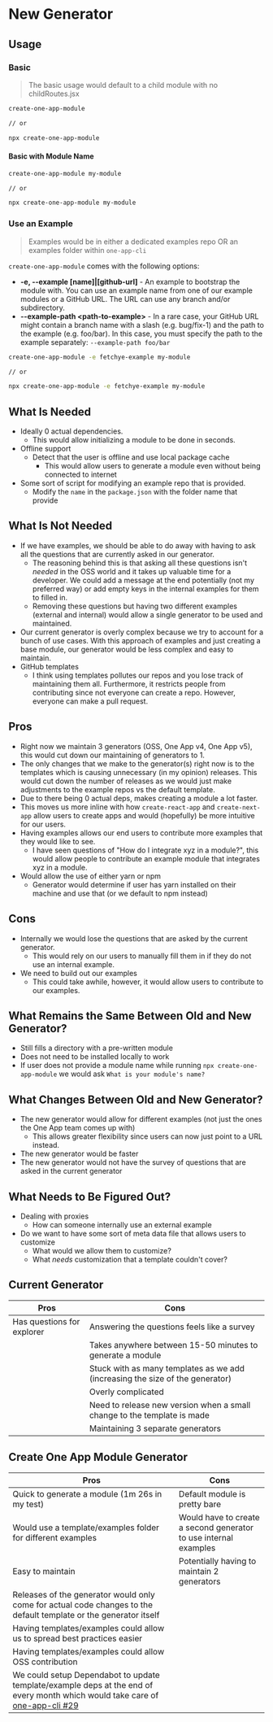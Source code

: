 # New Generator

## Usage

### Basic

> The basic usage would default to a child module with no childRoutes.jsx

```sh
create-one-app-module

// or

npx create-one-app-module
```

#### Basic with Module Name

```sh
create-one-app-module my-module

// or

npx create-one-app-module my-module
```

### Use an Example

> Examples would be in either a dedicated examples repo OR an examples folder
> within `one-app-cli`

`create-one-app-module` comes with the following options:

- **-e, --example [name]|[github-url]** - An example to bootstrap the module
  with. You can use an example name from one of our example modules or a GitHub
  URL. The URL can use any branch and/or subdirectory.
- **--example-path &lt;path-to-example&gt;** - In a rare case, your GitHub URL
  might contain a branch name with a slash (e.g. bug/fix-1) and the path to the
  example (e.g. foo/bar). In this case, you must specify the path to the example
  separately: `--example-path foo/bar`

```sh
create-one-app-module -e fetchye-example my-module

// or

npx create-one-app-module -e fetchye-example my-module
```

## What Is Needed

- Ideally 0 actual dependencies.
  - This would allow initializing a module to be done in seconds.
- Offline support
  - Detect that the user is offline and use local package cache
    - This would allow users to generate a module even without being connected
      to internet
- Some sort of script for modifying an example repo that is provided.
  - Modify the `name` in the `package.json` with the folder name that provide

## What Is Not Needed

- If we have examples, we should be able to do away with having to ask all the
  questions that are currently asked in our generator.
  - The reasoning behind this is that asking all these questions isn't _needed_
    in the OSS world and it takes up valuable time for a developer. We could add
    a message at the end potentially (not my preferred way) or add empty keys in
    the internal examples for them to filled in.
  - Removing these questions but having two different examples (external and
    internal) would allow a single generator to be used and maintained.
- Our current generator is overly complex because we try to account for a bunch
  of use cases. With this approach of examples and just creating a base module,
  our generator would be less complex and easy to maintain.
- GitHub templates
  - I think using templates pollutes our repos and you lose track of maintaining
    them all. Furthermore, it restricts people from contributing since not
    everyone can create a repo. However, everyone can make a pull request.

## Pros

- Right now we maintain 3 generators (OSS, One App v4, One App v5), this would
  cut down our maintaining of generators to 1.
- The only changes that we make to the generator(s) right now is to the
  templates which is causing unnecessary (in my opinion) releases. This would
  cut down the number of releases as we would just make adjustments to the
  example repos vs the default template.
- Due to there being 0 actual deps, makes creating a module a lot faster.
- This moves us more inline with how `create-react-app` and `create-next-app`
  allow users to create apps and would (hopefully) be more intuitive for our
  users.
- Having examples allows our end users to contribute more examples that they
  would like to see.
  - I have seen questions of "How do I integrate xyz in a module?", this would
    allow people to contribute an example module that integrates xyz in a
    module.
- Would allow the use of either yarn or npm
  - Generator would determine if user has yarn installed on their machine and
    use that (or we default to npm instead)

## Cons

- Internally we would lose the questions that are asked by the current
  generator.
  - This would rely on our users to manually fill them in if they do not use an
    internal example.
- We need to build out our examples
  - This could take awhile, however, it would allow users to contribute to our
    examples.

## What Remains the Same Between Old and New Generator?

- Still fills a directory with a pre-written module
- Does not need to be installed locally to work
- If user does not provide a module name while running
  `npx create-one-app-module` we would ask `What is your module's name?`

## What Changes Between Old and New Generator?

- The new generator would allow for different examples (not just the ones the
  One App team comes up with)
  - This allows greater flexibility since users can now just point to a URL
    instead.
- The new generator would be faster
- The new generator would not have the survey of questions that are asked in the
  current generator

## What Needs to Be Figured Out?

- Dealing with proxies
  - How can someone internally use an external example
- Do we want to have some sort of meta data file that allows users to customize
  - What would we allow them to customize?
  - What _needs_ customization that a template couldn't cover?

## Current Generator

<!-- prettier-ignore -->
| Pros      | Cons |
| ----------- | ----------- |
| Has questions for explorer      | Answering the questions feels like a survey       |
|    | Takes anywhere between 15-50 minutes to generate a module        |
|    | Stuck with as many templates as we add (increasing the size of the generator)      |
|    | Overly complicated      |
|    | Need to release new version when a small change to the template is made      |
|    | Maintaining 3 separate generators      |

## Create One App Module Generator

<!-- prettier-ignore -->
| Pros      | Cons |
| ----------- | ----------- |
| Quick to generate a module (1m 26s in my test)     | Default module is pretty bare |
| Would use a template/examples folder for different examples   | Would have to create a second generator to use internal examples |
|  Easy to maintain  | Potentially having to maintain 2 generators |
|  Releases of the generator would only come for actual code changes to the default template or the generator itself  |     |
|  Having templates/examples could allow us to spread best practices easier  |  |
|  Having templates/examples could allow OSS contribution  |  |
|  We could setup Dependabot to update template/example deps at the end of every month which would take care of [one-app-cli #29](https://github.com/americanexpress/one-app-cli/issues/29)  | |
